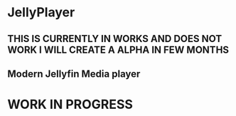 # JellyPlayer
## THIS IS CURRENTLY IN WORKS AND DOES NOT WORK I WILL CREATE A ALPHA IN FEW MONTHS
## Modern Jellyfin Media player
# WORK IN PROGRESS